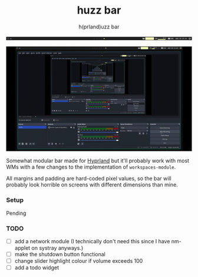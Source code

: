 <center>
    <h1>huzz bar</h1>
    <p>h(prland)uzz bar</p>
</center>

![huzz-bar-preview](preview/huzz-bar.png)

![huzz-bar-preview-gif](preview/huzz-bar.gif)

Somewhat modular bar made for [Hyprland](https://hyprland.org) but it'll probably work with most WMs with a few changes to the implementation of `workspaces-module`.

All margins and padding are hard-coded pixel values, so the bar will probably look horrible on screens with different dimensions than mine.

### Setup
Pending

### TODO
- [ ] add a network module (I technically don't need this since I have nm-applet on systray anyways.)
- [ ] make the shutdown button functional
- [ ] change slider highlight colour if volume exceeds 100
- [ ] add a todo widget
